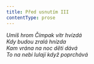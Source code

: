```yaml
---
title: Před usnutím III
contentType: prose
---
```


_Umíš hrom Čímpak vítr hvízdá  
Kdy budou zralá hnízda  
Kam vrána na noc děti dává  
To na nebi lulají když poprchává_
